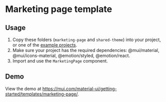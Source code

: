 # Marketing page template

## Usage

<!-- #target-branch-reference -->

1. Copy these folders (`marketing-page` and `shared-theme`) into your project, or one of
   the [example projects](https://github.com/mui/material-ui/tree/master/examples).
2. Make sure your project has the required dependencies: @mui/material, @mui/icons-material, @emotion/styled,
   @emotion/react.
3. Import and use the `MarketingPage` component.

## Demo

<!-- #host-reference -->

View the demo at https://mui.com/material-ui/getting-started/templates/marketing-page/.

